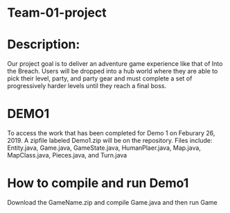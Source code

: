 # Team-01-project


# Description:
Our project goal is to deliver an adventure game experience like that of Into the Breach. Users will be dropped into a hub world where they are able to pick their level, party, and party gear and must complete a set of progressively harder levels until they reach a final boss.

# DEMO1 
To access the work that has been completed for Demo 1 on Feburary 26, 2019. A zipfile labeled Demo1.zip will be on the repository. Files include: Entity.java, Game.java, GameState.java, HumanPlaer.java, Map.java, MapClass.java, Pieces.java, and Turn.java

# How to compile and run Demo1
Download the GameName.zip and compile Game.java and then run Game



